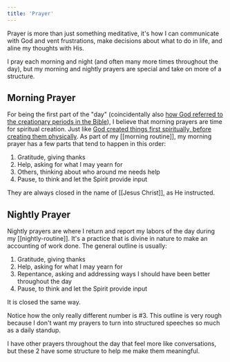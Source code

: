 ```yaml
---
title: 'Prayer'
---
```


Prayer is more than just something meditative, it's how I can communicate with God and vent frustrations, make decisions about what to do in life, and aline my thoughts with His.

I pray each morning and night (and often many more times throughout the day), but my morning and nightly prayers are special and take on more of a structure.

## Morning Prayer

For being the first part of the "day" (coincidentally also [how God referred to the creationary periods in the Bible](https://www.churchofjesuschrist.org/study/scriptures/ot/gen/1.5?lang=eng)), I believe that morning prayers are time for spiritual creation. Just like [God created things first spiritually, before creating them physically](https://www.churchofjesuschrist.org/study/scriptures/pgp/moses/3.5?lang=eng). As part of my [[morning routine]], my morning prayer has a few parts that tend to happen in this order:

1. Gratitude, giving thanks
2. Help, asking for what I may yearn for
3. Others, thinking about who around me needs help
4. Pause, to think and let the Spirit provide input

They are always closed in the name of [[Jesus Christ]], as He instructed.

## Nightly Prayer

Nightly prayers are where I return and report my labors of the day during my [[nightly-routine]]. It's a practice that is divine in nature to make an accounting of work done. The general outline is usually:

1. Gratitude, giving thanks
2. Help, asking for what I may yearn for
3. Repentance, asking and addressing ways I should have been better throughout the day
4. Pause, to think and let the Spirit provide input

It is closed the same way.

Notice how the only really different number is #3. This outline is very rough because I don't want my prayers to turn into structured speeches so much as a daily standup.

I have other prayers throughout the day that feel more like conversations, but these 2 have some structure to help me make them meaningful.
